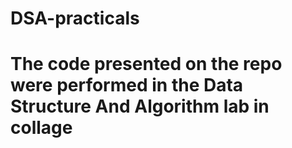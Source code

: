 # DSA-practicals
# The code presented on the repo were performed in the  Data Structure And Algorithm lab in collage

